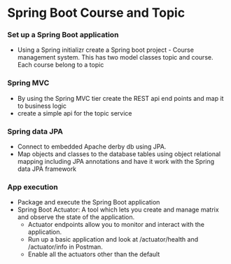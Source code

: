 # Spring Boot Course and Topic 

### Set up a Spring Boot application
* Using a Spring initializr create a Spring boot project - Course management system. This has two model classes topic and course. Each course belong to a topic
### Spring MVC 
* By using the Spring MVC tier create the REST api end points and map it to business logic
* create a simple api for the topic service 
### Spring data JPA 
* Connect to embedded Apache derby db using JPA. 
* Map objects and classes to the database tables using object relational mapping including JPA annotations and have it work with the Spring data JPA framework
### App execution 
* Package and execute the Spring Boot application 
* Spring Boot Actuator: A tool which lets you create and manage matrix and observe the state of the application.
    * Actuator endpoints allow you to monitor and interact with the application.
    * Run up a basic application and look at /actuator/health and /actuator/info in Postman.
    * Enable all the actuators other than the default 